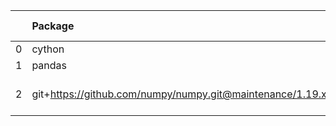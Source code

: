 <!-- markdown-link-check-disable -->

|    | Package                                                   | Version in 4.1.0     | Version in 4.2.0     | Status   |
|---:|:----------------------------------------------------------|:---------------------|:---------------------|:---------|
|  0 | cython                                                    | 0.29.21              | 0.29.21              |          |
|  1 | pandas                                                    | 0.22.0               | 0.22.0               |          |
|  2 | git+https://github.com/numpy/numpy.git@maintenance/1.19.x | No version specified | No version specified |          |